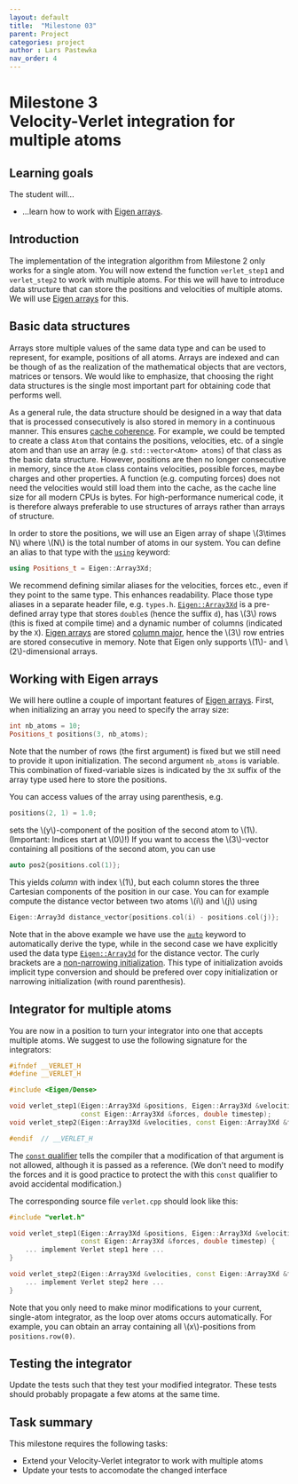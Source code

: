 ```yaml
---
layout: default
title:  "Milestone 03"
parent: Project
categories: project
author : Lars Pastewka
nav_order: 4
---
```


# Milestone 3 <br/> Velocity-Verlet integration for multiple atoms

## Learning goals

The student will...
* ...learn how to work with [Eigen arrays].

## Introduction

The implementation of the integration algorithm from Milestone 2 only works for a single atom.
You will now extend the function `verlet_step1` and `verlet_step2` to work with multiple atoms.
For this we will have to introduce data structure that can store the positions and velocities
of multiple atoms. We will use [Eigen arrays] for this.

## Basic data structures

Arrays store multiple values of the same data type and can be used to represent, for example, positions
of all atoms. Arrays are indexed and can be though of as the realization of the mathematical
objects that are vectors, matrices or tensors. We would like to emphasize, that choosing the right
data structures is the single most important part for obtaining code that performs well.

As a general rule, the data structure should be designed in a way that data that is processed consecutively is also stored in memory in a continuous manner.
This ensures [cache coherence](https://en.wikipedia.org/wiki/Cache_coherence).
For example, we could be tempted to create a class `Atom` that contains the positions, velocities, etc. of a single atom and than use an array (e.g. `std::vector<Atom> atoms`) of that class as the basic data structure. However, positions are then no longer consecutive in memory, since the `Atom` class contains velocities, possible forces, maybe charges and other properties. A function (e.g. computing forces) does not need the velocities would still load them into the cache, as the cache line size for all modern CPUs is  bytes. For high-performance numerical code, it is therefore always preferable to use structures of arrays rather than arrays of structure.

In order to store the positions, we will use an Eigen array of shape \\(3\times N\\) where \\(N\\) is the total number of atoms in our system. You can define an alias to that type with the [`using`](https://en.cppreference.com/w/cpp/language/type_alias) keyword:
```c++
using Positions_t = Eigen::Array3Xd;
``` 
We recommend defining similar aliases for the velocities, forces etc., even if they point to the same type. This enhances readability. Place those type aliases in a separate header file, e.g. `types.h`. [`Eigen::Array3Xd`](https://eigen.tuxfamily.org/dox/group__arraytypedefs.html) is a pre-defined array
type that stores `double`s (hence the suffix `d`), has \\(3\\) rows (this is fixed at compile time) and a dynamic number of
columns (indicated by the `X`). [Eigen arrays] are stored [column major](https://en.wikipedia.org/wiki/Row-_and_column-major_order),
hence the \\(3\\) row entries are stored consecutive in memory. Note that Eigen only supports \\(1\\)- and \\(2\\)-dimensional arrays.

## Working with Eigen arrays

We will here outline a couple of important features of [Eigen arrays]. First, when initializing an array you
need to specify the array size:
```c++
int nb_atoms = 10;
Positions_t positions(3, nb_atoms);
```
Note that the number of rows (the first argument) is fixed but we still need to provide it upon initialization.
The second argument `nb_atoms` is variable. This combination of fixed-variable sizes is indicated by the `3X`
suffix of the array type used here to store the positions.

You can access values of the array using parenthesis, e.g.
```c++
positions(2, 1) = 1.0;
```
sets the \\(y\\)-component of the position of the second atom to \\(1\\). (Important: Indices start at \\(0\\)!)
If you want to access the \\(3\\)-vector containing all positions of the second atom, you can use
```c++
auto pos2{positions.col(1)};
```
This yields _column_ with index \\(1\\), but each column stores the three Cartesian components of the position
in our case. You can for example compute the distance vector between two atoms \\(i\\) and \\(j\\) using
```c++
Eigen::Array3d distance_vector{positions.col(i) - positions.col(j)};
```
Note that in the above example we have use the [`auto`](https://en.cppreference.com/w/cpp/language/auto) keyword
to automatically derive the type, while in the second case we have explicitly used the data type [`Eigen::Array3d`](https://eigen.tuxfamily.org/dox/group__arraytypedefs.html)
for the distance vector. The curly brackets are a [non-narrowing initialization](https://en.cppreference.com/w/cpp/language/direct_initialization). This type of initialization avoids implicit type conversion and should be prefered over
copy initialization or narrowing initialization (with round parenthesis).

## Integrator for multiple atoms

You are now in a position to turn your integrator into one that accepts multiple atoms.
We suggest to use the following signature for the integrators:
```c++
#ifndef __VERLET_H
#define __VERLET_H

#include <Eigen/Dense>

void verlet_step1(Eigen::Array3Xd &positions, Eigen::Array3Xd &velocities,
                  const Eigen::Array3Xd &forces, double timestep);
void verlet_step2(Eigen::Array3Xd &velocities, const Eigen::Array3Xd &forces, double timestep);

#endif  // __VERLET_H
```
The [`const` qualifier](https://en.cppreference.com/w/c/language/const) tells the compiler that a modification
of that argument is not allowed, although it is passed as a reference.
(We don't need to modify the forces and it is good practice to protect the with this `const` qualifier
to avoid accidental modification.)

The corresponding source file `verlet.cpp` should look like this:
```c++
#include "verlet.h"

void verlet_step1(Eigen::Array3Xd &positions, Eigen::Array3Xd &velocities,
                  const Eigen::Array3Xd &forces, double timestep) {
    ... implement Verlet step1 here ...
}

void verlet_step2(Eigen::Array3Xd &velocities, const Eigen::Array3Xd &forces, double timestep) {
    ... implement Verlet step2 here ...
}
```
Note that you only need to make minor modifications to your current, single-atom integrator, as the loop over
atoms occurs automatically. For example, you can obtain an array containing all \\(x\\)-positions from `positions.row(0)`.

## Testing the integrator

Update the tests such that they test your modified integrator. These tests should probably propagate a few atoms at the
same time.

[Eigen arrays]: https://eigen.tuxfamily.org/dox/group__TutorialArrayClass.html

## Task summary

This milestone requires the following tasks:

* Extend your Velocity-Verlet integrator to work with multiple atoms
* Update your tests to accomodate the changed interface
